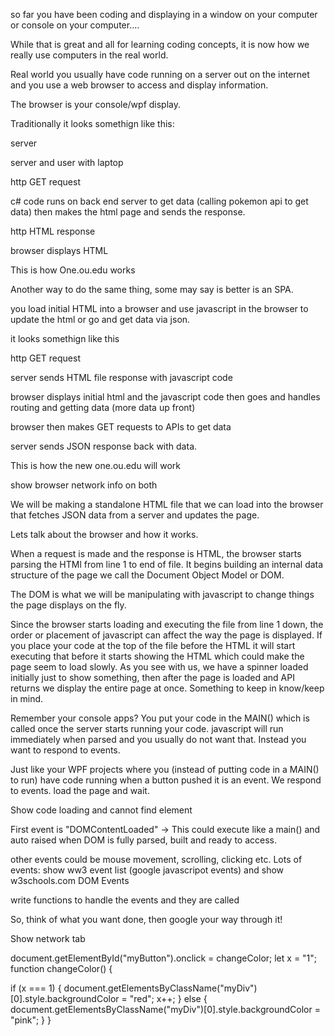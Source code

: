 so far you have been coding and displaying in a window on your computer or console on your computer.... 

While that is great and all for learning coding concepts, it is now how we really use computers in the real world.

Real world you usually have code running on a server out on the internet and you use a web browser to access and display information.

The browser is your console/wpf display.  

Traditionally it looks somethign like this:

server

server and user with laptop

http GET request

c# code runs on back end server to get data (calling pokemon api to get data) then makes the html page and sends the response.

http HTML response

browser displays HTML

This is how One.ou.edu works

Another way to do the same thing, some may say is better is an SPA.  

you load initial HTML into a browser and use javascript in the browser to update the html or go and get data via json.

it looks somethign like this

http GET request

server sends HTML file response with javascript code

browser displays initial html and the javascript code then goes and handles routing and getting data (more data up front)

browser then makes GET requests to APIs to get data

server sends JSON response back with data.

This is how the new one.ou.edu will work

show browser network info on both


We will be making a standalone HTML file that we can load into the browser that fetches JSON data from a server and updates the page.


Lets talk about the browser and how it works.

When a request is made and the response is HTML, the browser starts parsing the HTMl from line 1 to end of file.  It begins building an internal data structure of the page we call the Document Object Model or DOM.  

The DOM is what we will be manipulating with javascript to change things the page displays on the fly.

Since the browser starts loading and executing the file from line 1 down, the order or placement of javascript can affect the way the page is displayed.  If you place your code at the top of the file before the HTML it will start executing that before it starts showing the HTML which could make the page seem to load slowly.  As you see with us, we have a spinner loaded initially just to show something, then after the page is loaded and API returns we display the entire page at once.  Something to keep in know/keep in mind.

Remember your console apps?   You put your code in the MAIN() which is called once the server starts running your code.  javascript will run immediately when parsed and you usually do not want that.  Instead you want to respond to events.

Just like your WPF projects where you (instead of putting code in a MAIN() to run) have code running when a button pushed it is an event.  We respond to events.  load the page and wait.  

Show code loading and cannot find element

First event is "DOMContentLoaded"  ->  This could execute like a main() and auto raised when DOM is fully parsed, built and ready to access.

other events could be mouse movement, scrolling, clicking etc.  Lots of events:  show ww3 event list (google javascripot events) and show w3schools.com DOM Events

write functions to handle the events and they are called

So, think of what you want done, then google your way through it!

Show network tab


document.getElementById("myButton").onclick = changeColor;
let x = "1";
function changeColor() {
	
  
  if (x === 1) {
	document.getElementsByClassName("myDiv")[0].style.backgroundColor = "red";
  x++;
  } else {
  	document.getElementsByClassName("myDiv")[0].style.backgroundColor = "pink";
  }
}
